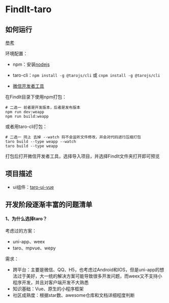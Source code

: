 # FindIt-taro

## 如何运行

[参考](https://taro-docs.jd.com/taro/docs/GETTING-STARTED/)

环境配置：

- npm：安装[nodejs](https://nodejs.org/en/)

- taro-cli：`npm install -g @tarojs/cli` 或 `cnpm install -g @tarojs/cli`

- [微信开发者工具](https://developers.weixin.qq.com/miniprogram/dev/devtools/download.html)

  

在FindIt目录下使用npm打包：

```
# 二选一 前者是开发版本，后者是发布版本
npm run dev:weapp
npm run build:weapp
```

或者用taro-cli打包：

```
# 二选一 同上 去掉 --watch 将不会监听文件修改，并会对代码进行压缩打包
taro build --type weapp --watch
taro build --type weapp
```

打包后打开微信开发者工具，选择导入项目，并选择FindIt文件夹打开即可预览



##  项目描述

- ui组件：[taro-ui-vue](https://taro-ui.aotu.io/#/docs/introduction)

## 开发阶段逐渐丰富的问题清单

#### 1、为什么选择taro？

考虑过的方案：

- uni-app、weex
- taro、mpvue、wepy

需求：

- 跨平台：主要是微信、QQ、H5，也考虑过Android和IOS，但是uni-app的想法过于美好，大一统的解决方案可能导致很多开发问题，而weex又不支持小程序开发，并且对客户端开发不大熟悉
- 知识基础：Vue、原生的小程序框架
- 社区成熟度：根据star数、awesome仓库和文档详细程度判断






